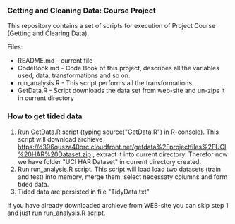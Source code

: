 ### Getting and Cleaning Data: Course Project

This repository contains a set of scripts for execution of Project Course (Getting and Clearing Data).

Files:
- README.md - current file
- CodeBook.md - Code Book of this project, describes all the variables used, data, transformations and so on.
- run_analysis.R - This script performs all the transformations.
- GetData.R - Script downloads the data set from web-site and un-zips it in current directory 

### How to get tided data 

1. Run GetData.R script (typing source("GetData.R") in R-console). This script will download archieve https://d396qusza40orc.cloudfront.net/getdata%2Fprojectfiles%2FUCI%20HAR%20Dataset.zip , extract it into current directory. Therefor now we have folder "UCI HAR Dataset" in current directory created.
2. Run run_analysis.R script. This script will load load two datasets (train and test) into memory, merge them, select necessaty columns and form tided data.
3. Tided data are persisted in file "TidyData.txt"

If you have already downloaded archieve from WEB-site you can skip step 1 and just run run_analysis.R script.








